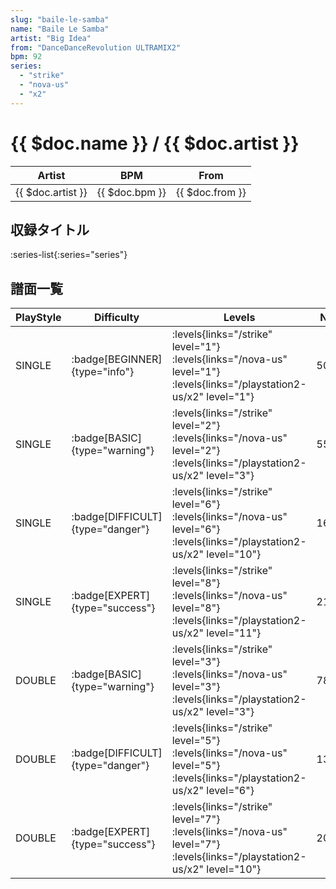 ```yaml
---
slug: "baile-le-samba"
name: "Baile Le Samba"
artist: "Big Idea"
from: "DanceDanceRevolution ULTRAMIX2"
bpm: 92
series:
  - "strike"
  - "nova-us"
  - "x2"
---
```


# {{ $doc.name }} / {{ $doc.artist }}

|Artist|BPM|From|
|------|---|----|
|{{ $doc.artist }}|{{ $doc.bpm }}|{{ $doc.from }}|

## 収録タイトル

:series-list{:series="series"}

## 譜面一覧

|PlayStyle|Difficulty|Levels|Notes|Movie|
|---------|----------|------|-----|-----|
|SINGLE| :badge[BEGINNER]{type="info"}| :levels{links="/strike" level="1"} :levels{links="/nova-us" level="1"} :levels{links="/playstation2-us/x2" level="1"}|50/0||
|SINGLE| :badge[BASIC]{type="warning"}| :levels{links="/strike" level="2"} :levels{links="/nova-us" level="2"} :levels{links="/playstation2-us/x2" level="3"}|55/0||
|SINGLE| :badge[DIFFICULT]{type="danger"}| :levels{links="/strike" level="6"} :levels{links="/nova-us" level="6"} :levels{links="/playstation2-us/x2" level="10"}|161/18||
|SINGLE| :badge[EXPERT]{type="success"}| :levels{links="/strike" level="8"} :levels{links="/nova-us" level="8"} :levels{links="/playstation2-us/x2" level="11"}|215/23||
|DOUBLE| :badge[BASIC]{type="warning"}| :levels{links="/strike" level="3"} :levels{links="/nova-us" level="3"} :levels{links="/playstation2-us/x2" level="3"}|78/0||
|DOUBLE| :badge[DIFFICULT]{type="danger"}| :levels{links="/strike" level="5"} :levels{links="/nova-us" level="5"} :levels{links="/playstation2-us/x2" level="6"}|131/0||
|DOUBLE| :badge[EXPERT]{type="success"}| :levels{links="/strike" level="7"} :levels{links="/nova-us" level="7"} :levels{links="/playstation2-us/x2" level="10"}|209/2||
